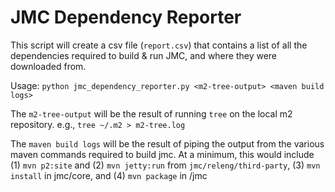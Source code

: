 # JMC Dependency Reporter

This script will create a csv file (`report.csv`) that contains a list of all the dependencies required to build & run JMC, and where they were downloaded from.

Usage: `python jmc_dependency_reporter.py <m2-tree-output> <maven build logs>`

The `m2-tree-output` will be the result of running `tree` on the local m2 repository. e.g., `tree ~/.m2 > m2-tree.log`

The `maven build logs` will be the result of piping the output from the various maven commands required to build jmc. At a minimum, this would include (1) `mvn p2:site` and (2) `mvn jetty:run` from `jmc/releng/third-party`, (3) `mvn install` in jmc/core, and (4) `mvn package` in /jmc
